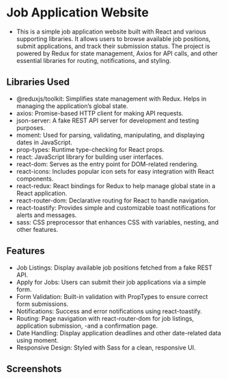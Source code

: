 # Job Application Website

- This is a simple job application website built with React and various supporting libraries. It allows users to browse available job positions, submit applications, and track their submission status. The project is powered by Redux for state management, Axios for API calls, and other essential libraries for routing, notifications, and styling.

## Libraries Used

- @reduxjs/toolkit: Simplifies state management with Redux. Helps in managing the application’s global state.
- axios: Promise-based HTTP client for making API requests.
- json-server: A fake REST API server for development and testing purposes.
- moment: Used for parsing, validating, manipulating, and displaying dates in JavaScript.
- prop-types: Runtime type-checking for React props.
- react: JavaScript library for building user interfaces.
- react-dom: Serves as the entry point for DOM-related rendering.
- react-icons: Includes popular icon sets for easy integration with React components.
- react-redux: React bindings for Redux to help manage global state in a React application.
- react-router-dom: Declarative routing for React to handle navigation.
- react-toastify: Provides simple and customizable toast notifications for alerts and messages.
- sass: CSS preprocessor that enhances CSS with variables, nesting, and other features.

## Features

- Job Listings: Display available job positions fetched from a fake REST API.
- Apply for Jobs: Users can submit their job applications via a simple form.
- Form Validation: Built-in validation with PropTypes to ensure correct form submissions.
- Notifications: Success and error notifications using react-toastify.
- Routing: Page navigation with react-router-dom for job listings, application submission, -and a confirmation page.
- Date Handling: Display application deadlines and other date-related data using moment.
- Responsive Design: Styled with Sass for a clean, responsive UI.

## Screenshots
